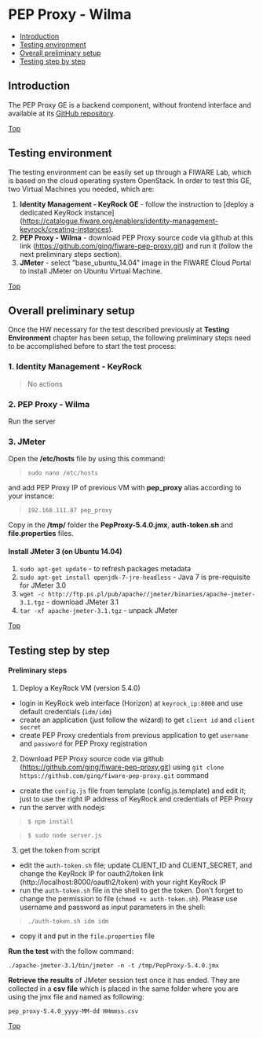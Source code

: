 # PEP Proxy - Wilma #

* [Introduction](#introduction)
* [Testing environment](#testing-environment)
* [Overall preliminary setup](#overall-preliminary-setup)
* [Testing step by step](#testing-step-by-step)


## Introduction ##

The PEP Proxy GE is a backend component, without frontend interface and available at its [GitHub repository](https://github.com/ging/fiware-pep-proxy). 

[Top](#pep-proxy---wilma)

## Testing environment ##

The testing environment can be easily set up through a FIWARE Lab, which is based on the cloud operating system OpenStack. 
In order to test this GE, two Virtual Machines you needed, which are: 

1. **Identity Management - KeyRock GE** - follow the instruction to [deploy a dedicated KeyRock instance] (https://catalogue.fiware.org/enablers/identity-management-keyrock/creating-instances). 
2. **PEP Proxy - Wilma** - download PEP Proxy source code via github at this link (https://github.com/ging/fiware-pep-proxy.git) and run it (follow the next preliminary steps section).
3. **JMeter** - select "base_ubuntu_14.04" image in the FIWARE Cloud Portal to install JMeter on Ubuntu Virtual Machine.

[Top](#pep-proxy---wilma)

## Overall preliminary setup ##

Once the HW necessary for the test described previously at **Testing Environment** chapter has been setup, the following preliminary steps need to be accomplished before to start the test process:

### 1. Identity Management - KeyRock ###

> No actions

### 2. PEP Proxy - Wilma ###

Run the server


### 3. JMeter ###

Open the **/etc/hosts** file by using this command:

> `sudo nano /etc/hosts` 

and add PEP Proxy IP of previous VM with **pep_proxy** alias according to your instance: 

> `192.168.111.87 pep_proxy`


Copy in the **/tmp/** folder the **PepProxy-5.4.0.jmx**, **auth-token.sh** and **file.properties** files.


#### Install JMeter 3 (on Ubuntu 14.04) ####

1. `sudo apt-get update` - to refresh packages metadata
2. `sudo apt-get install openjdk-7-jre-headless` - Java 7 is pre-requisite for JMeter 3.0
3. `wget -c http://ftp.ps.pl/pub/apache//jmeter/binaries/apache-jmeter-3.1.tgz` - download JMeter 3.1
4. `tar -xf apache-jmeter-3.1.tgz` - unpack JMeter

[Top](#pep-proxy---wilma)

## Testing step by step ##

#### Preliminary steps ####
1. Deploy a KeyRock VM (version 5.4.0)
* login in KeyRock web interface (Horizon) at `keyrock_ip:8000` and use default credentials (`idm/idm`) 
* create an application (just follow the wizard) to get `client id` and `client secret`
* create PEP Proxy credentials from previous application to get `username` and `password` for PEP Proxy registration
2. Download PEP Proxy source code via github (https://github.com/ging/fiware-pep-proxy.git) using `git clone https://github.com/ging/fiware-pep-proxy.git` command
* create the `config.js` file from template (config.js.template) and edit it; just to use the right IP address of KeyRock and credentials of PEP Proxy
* run the server with nodejs
> `$ npm install`

> `$ sudo node server.js`

3. get the token from script
* edit the `auth-token.sh` file; update CLIENT_ID and CLIENT_SECRET, and change the KeyRock IP for oauth2/token link  (http://localhost:8000/oauth2/token) with your right KeyRock IP   
* run the `auth-token.sh` file in the shell to get the token. Don't forget to change the permission to file (`chmod +x auth-token.sh`). Please use username and password as input parameters in the shell: 
> `./auth-token.sh idm idm`
* copy it and put in the `file.properties` file 

**Run the test** with the follow command: 

`./apache-jmeter-3.1/bin/jmeter -n -t /tmp/PepProxy-5.4.0.jmx`

**Retrieve the results** of JMeter session test once it has ended. They are collected in a **csv file** which is placed in the same folder where you are using the jmx file and named as following: 

`pep_proxy-5.4.0_yyyy-MM-dd HHmmss.csv`

[Top](#pep-proxy---wilma)